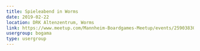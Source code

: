 ```yaml
---
title: Spieleabend in Worms
date: 2019-02-22
location: DRK Altenzentrum, Worms
link: https://www.meetup.com/Mannheim-Boardgames-Meetup/events/259038306/
usergroup: bogama
type: usergroup
---
```

